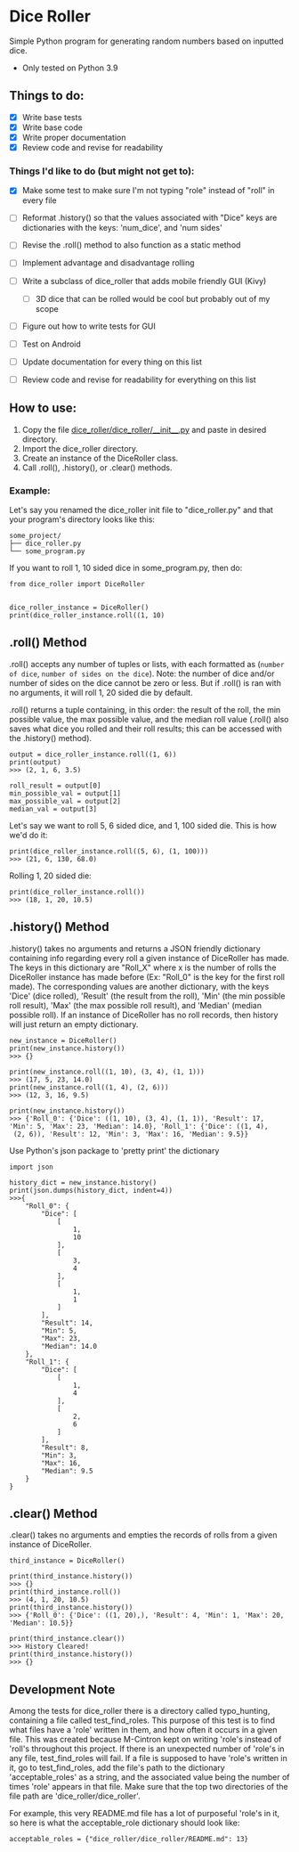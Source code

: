 # Dice Roller
Simple Python program for generating random numbers based on inputted dice.
* Only tested on Python 3.9

## Things to do:
- [x] Write base tests
- [x] Write base code
- [x] Write proper documentation
- [x] Review code and revise for readability

### Things I'd like to do (but might not get to):
- [x] Make some test to make sure I'm not typing "role" instead of "roll" in every file
- [ ] Reformat .history() so that the values associated with "Dice" keys are dictionaries with the keys: 'num_dice', and 'num sides'
- [ ] Revise the .roll() method to also function as a static method
- [ ] Implement advantage and disadvantage rolling
- [ ] Write a subclass of dice_roller that adds mobile friendly GUI (Kivy)
  - [ ] 3D dice that can be rolled would be cool but probably out of my scope
- [ ] Figure out how to write tests for GUI
- [ ] Test on Android
- [ ] Update documentation for every thing on this list
- [ ] Review code and revise for readability for everything on this list


## How to use:
1. Copy the file [dice_roller/dice_roller/\_\_init__.py](https://github.com/M-Cintron/dice_roller/blob/main/dice_roller/__init__.py) and paste in desired directory.
2. Import the dice_roller directory.
3. Create an instance of the DiceRoller class.
4. Call .roll(), .history(), or .clear() methods.

### Example:
Let's say you renamed the dice_roller init file to "dice_roller.py" and that
your program's directory looks like this:
```
some_project/  
├── dice_roller.py
└── some_program.py
```
If you want to roll 1, 10 sided dice in some_program.py, then do:  
```
from dice_roller import DiceRoller


dice_roller_instance = DiceRoller()
print(dice_roller_instance.roll((1, 10)
```

## .roll() Method
.roll() accepts any number of tuples or lists, with each formatted as 
(``number of dice``, ``number of sides on the dice``).  Note: the number of dice and/or number of sides on the dice cannot 
be zero or less.
But if .roll() is ran with no arguments, it will roll 1, 20 sided die by default.  

.roll() returns a tuple containing, in this order: the result of the roll, the min possible value, the max 
possible value, and the median roll value (.roll() also saves what dice you rolled and their roll results; this can be 
accessed with the .history() method).  
```
output = dice_roller_instance.roll((1, 6))
print(output)
>>> (2, 1, 6, 3.5)

roll_result = output[0]
min_possible_val = output[1]
max_possible_val = output[2]
median_val = output[3]
```

Let's say we want to roll 5, 6 sided dice, and 1, 100 sided die.  This is how we'd do it:  
```
print(dice_roller_instance.roll((5, 6), (1, 100)))
>>> (21, 6, 130, 68.0)
```  
Rolling 1, 20 sided die:  
```
print(dice_roller_instance.roll())
>>> (18, 1, 20, 10.5)
```

## .history() Method
.history() takes no arguments and returns a JSON friendly dictionary containing info regarding every roll a given
instance of DiceRoller has made.  The keys in this dictionary are "Roll_X" where x is the number of rolls the 
DiceRoller instance has made before (Ex: "Roll_0" is the key for the first roll made).  The corresponding 
values are another dictionary, with the keys 'Dice' (dice rolled), 'Result' (the result from the roll), 
'Min' (the min possible roll result), 'Max' (the max possible roll result), and 'Median' (median possible roll).
If an instance of DiceRoller has no roll records, then history will just return an empty dictionary.
```
new_instance = DiceRoller()
print(new_instance.history())
>>> {}

print(new_instance.roll((1, 10), (3, 4), (1, 1)))
>>> (17, 5, 23, 14.0)
print(new_instance.roll((1, 4), (2, 6)))
>>> (12, 3, 16, 9.5)

print(new_instance.history())
>>> {'Roll_0': {'Dice': ((1, 10), (3, 4), (1, 1)), 'Result': 17, 'Min': 5, 'Max': 23, 'Median': 14.0}, 'Roll_1': {'Dice': ((1, 4),
 (2, 6)), 'Result': 12, 'Min': 3, 'Max': 16, 'Median': 9.5}}
```
Use Python's json package to 'pretty print' the dictionary
```
import json

history_dict = new_instance.history()
print(json.dumps(history_dict, indent=4))
>>>{
    "Roll_0": {
        "Dice": [
            [
                1,
                10
            ],
            [
                3,
                4
            ],
            [
                1,
                1
            ]
        ],
        "Result": 14,
        "Min": 5,
        "Max": 23,
        "Median": 14.0
    },
    "Roll_1": {
        "Dice": [
            [
                1,
                4
            ],
            [
                2,
                6
            ]
        ],
        "Result": 8,
        "Min": 3,
        "Max": 16,
        "Median": 9.5
    }
}
```

## .clear() Method
.clear() takes no arguments and empties the records of rolls from a given instance of DiceRoller.
```
third_instance = DiceRoller()

print(third_instance.history())
>>> {}
print(third_instance.roll())
>>> (4, 1, 20, 10.5)
print(third_instance.history())
>>> {'Roll_0': {'Dice': ((1, 20),), 'Result': 4, 'Min': 1, 'Max': 20, 'Median': 10.5}}

print(third_instance.clear())
>>> History Cleared!
print(third_instance.history())
>>> {}
```

## Development Note
Among the tests for dice_roller there is a directory called typo_hunting, containing a file called test_find_roles.
This purpose of this test is to find what files have a 'role' written in them, and how often it occurs in a given 
file.  This was created because M-Cintron kept on writing 'role's instead of 'roll's throughout this project.
If there is an unexpected number of 'role's in any file, test_find_roles will fail.
If a file is supposed to have 'role's written in it, go to test_find_roles, add the file's path to the 
dictionary 'acceptable_roles' as a string, and the associated value being the number of times 'role' appears
in that file.  Make sure that the top two directories of the file path are 'dice_roller/dice_roller'.  

For example, this very README.md file has a lot of purposeful 'role's in it, so here is what the 
acceptable_role dictionary should look like: 
```
acceptable_roles = {"dice_roller/dice_roller/README.md": 13}
```
